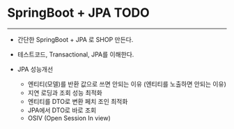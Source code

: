 # SpringBoot + JPA TODO
- - -

- 간단한 SpringBoot + JPA 로 SHOP 만든다.

- 테스트코드, Transactional, JPA를 이해한다.
- JPA 성능개선
  - 엔티티(모델)를 반환 값으로 쓰면 안되는 이유 (엔티티를 노출하면 안되는 이유)
  - 지연 로딩과 조회 성능 최적화
  - 엔티티를 DTO로 변환 페치 조인 최적화
  - JPA에서 DTO로 바로 조회
  - OSIV (Open Session In view)